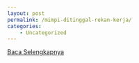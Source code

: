 ```yaml
---
layout: post
permalink: /mimpi-ditinggal-rekan-kerja/
categories:
    - Uncategorized
---
```


[Baca Selengkapnya](/10)